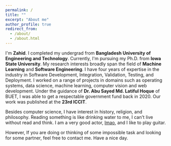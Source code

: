 ```yaml
---
permalink: /
title: ""
excerpt: "About me"
author_profile: true
redirect_from: 
  - /about/
  - /about.html
---
```


I'm **Zahid**. I completed my undergrad from **Bangladesh University of Engineering 
and Technology**. Currently, I'm pursuing my Ph.D. from **Iowa State University**.
My research interests broadly span the field of **Machine Learning** and 
**Software Engineering**. I have four years of expertise in the industry in 
Software Development, Integration, Validation, Testing, and Deployment. 
I worked on a range of projects in domains such as operating systems, 
data science, machine learning, computer vision and web development. 
Under the guidance of **Dr. Abu Sayed Md. Latiful Hoque** of BUET, I was able 
to get a respectable government fund back in 2020. Our work was published at the **23rd ICCIT**.

Besides computer science, I have interest in history, religion, and philosophy. Reading something is 
like drinking water to me, I can't live without read and think. I am a very good actor,
[lmao](https://www.youtube.com/watch?v=dmC-O1CBsV4&t=631s), and I like to play guitar. <br>

However, If you are doing or thinking of some impossible task and looking for some partner, feel free to contact
me. Have a nice day.

